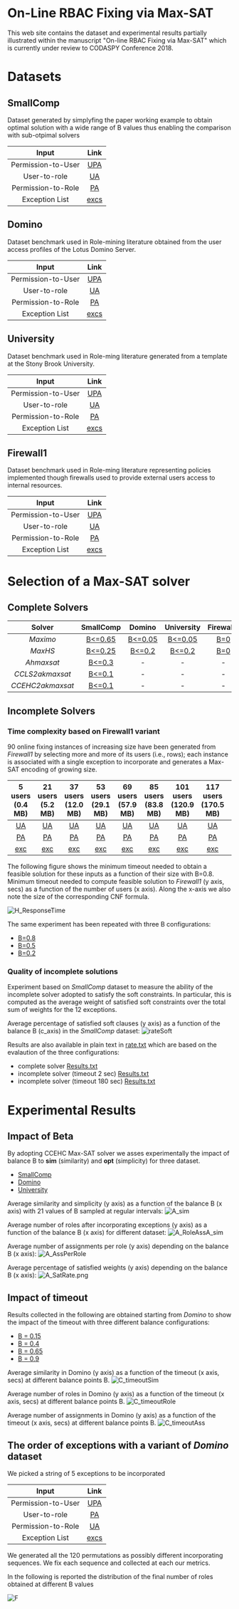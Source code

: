 # On-Line RBAC Fixing via Max-SAT

This web site contains the dataset and experimental results partially illustrated within the manuscript "On-line RBAC Fixing via Max-SAT" which is currently under review to CODASPY Conference 2018. 


# Datasets

## SmallComp

Dataset generated by simplyfing the paper working example to obtain optimal solution with a wide range of B values thus enabling the comparison with sub-otpimal solvers


|Input| Link|  	   
|:-:	           |:---:	|
|Permission-to-User | [UPA](dataset/SC/UPA.txt)|
|User-to-role      |[UA](dataset/SC/UA.txt)  |
|Permission-to-Role | [PA](dataset/SC/PA.txt) |
|Exception List           | [excs](dataset/SC/excs.txt)| 


## Domino

Dataset benchmark used in Role-mining literature obtained from the user access profiles of the Lotus Domino Server.


|Input| Link|  	   
|:-:	           |:---:	|
|Permission-to-User | [UPA](dataset/D/UPA.txt)|
|User-to-role      |[UA](dataset/D/UA.txt)  |
|Permission-to-Role | [PA](dataset/D/PA.txt) |
|Exception List           | [excs](dataset/D/excs.txt)| 


## University

Dataset benchmark used in Role-ming literature generated from a template at the Stony Brook University.


|Input| Link|  	   
|:-:	           |:---:	|
|Permission-to-User | [UPA](dataset/U/UPA.txt)|
|User-to-role      |[UA](dataset/U/UA.txt)  |
|Permission-to-Role | [PA](dataset/U/PA.txt) |
|Exception List           | [excs](dataset/U/excs.txt)| 


## Firewall1

Dataset benchmark used in Role-ming literature representing policies implemented though firewalls used to provide external users access to internal resources. 


|Input| Link|  	   
|:-:	           |:---:	|
|Permission-to-User | [UPA](dataset/F/UPA.txt)|
|User-to-role      |[UA](dataset/F/UA.txt)  |
|Permission-to-Role | [PA](dataset/F/PA.txt) |
|Exception List           | [excs](dataset/F/excs.txt)| 





# Selection of a Max-SAT solver

## Complete Solvers

|Solver  	       |SmallComp  |Domino   	 |University   	|Firewall1   	|   	
|:-:	           |:---:	|:---:	|:---:	|:---:	|	
|_Maximo_   	   |[B<=0.65](CompleteS/SC/Maximo/Results.txt)   	   |[B<=0.05](CompleteS/D/Maximo/Results.txt)    	  |[B<=0.05](CompleteS/U/Maximo/Results.txt)   	| [B=0](CompleteS/F/Maximo/Results.txt)   	|   	
|_MaxHS_   	     |[B<=0.25](CompleteS/SC/MaxHS/Results.txt)     	   |[B<=0.2](CompleteS/D/MaxHS/Results.txt)   	      |[B<=0.2](CompleteS/U/MaxHS/Results.txt)    	| [B=0](CompleteS/F/MaxHS/Results.txt)   	|   	
|_Ahmaxsat_   	 |[B<=0.3](CompleteS/SC/Ahmaxsat/Results.txt)   	 |- | -  	|  - 	|   	
|_CCLS2akmaxsat_ |[B<=0.1](CompleteS/SC/CCLS2akmaxsat/Results.txt) |- |  - 	|  - 	|   	
|_CCEHC2akmaxsat_|[B<=0.1](CompleteS/SC/CCEHC2akmaxsat/Results.txt)|- | -  	| -  	|   	








## Incomplete Solvers

### Time complexity based on Firewall1 variant

90 online fixing instances of increasing size have been generated from _Firewall1_ by selecting more and more of its users (i.e., rows); each instance is associated with a single exception to incorporate and generates a Max-SAT encoding of growing size. 

|5 users (0.4 MB)|21 users (5.2 MB)|37 users (12.0 MB)|53 users (29.1 MB)|69 users (57.9 MB)|85 users (83.8 MB)|101 users (120.9 MB)|117 users (170.5 MB)|133 users (232.9 MB)|149 users (315.1 MB)|165 users (352.9 MB)|181 users (398.2 MB)|197 users (541.5 MB)|
|:---:|:---:|:---:|:---:|:---:|:---:|:---:|:---:|:---:|:---:|:---:|:---:|:---:|	
|[UA](dataset/complexity/89/UA.txt)|[UA](dataset/complexity/85/UA.txt)|[UA](dataset/complexity/81/UA.txt)|[UA](dataset/complexity/77/UA.txt)|[UA](dataset/complexity/73/UA.txt)|[UA](dataset/complexity/69/UA.txt)|[UA](dataset/complexity/65/UA.txt)|[UA](dataset/complexity/61/UA.txt)|[UA](dataset/complexity/57/UA.txt)|[UA](dataset/complexity/53/UA.txt)|[UA](dataset/complexity/49/UA.txt)|[UA](dataset/complexity/45/UA.txt)|[UA](dataset/complexity/41/UA.txt)|
|[PA](dataset/complexity/89/PA.txt)|[PA](dataset/complexity/85/PA.txt)|[PA](dataset/complexity/81/PA.txt)|[PA](dataset/complexity/77/PA.txt)|[PA](dataset/complexity/73/PA.txt)|[PA](dataset/complexity/69/PA.txt)|[PA](dataset/complexity/65/PA.txt)|[PA](dataset/complexity/61/PA.txt)|[PA](dataset/complexity/57/PA.txt)|[PA](dataset/complexity/53/PA.txt)|[PA](dataset/complexity/49/PA.txt)|[PA](dataset/complexity/45/PA.txt)|[PA](dataset/complexity/41/PA.txt)|
|[exc](dataset/complexity/89/excs.txt)|[exc](dataset/complexity/85/excs.txt)|[exc](dataset/complexity/81/excs.txt)|[exc](dataset/complexity/77/excs.txt)|[exc](dataset/complexity/73/excs.txt)|[exc](dataset/complexity/69/excs.txt)|[exc](dataset/complexity/65/excs.txt)|[exc](dataset/complexity/61/excs.txt)|[exc](dataset/complexity/57/excs.txt)|[exc](dataset/complexity/53/excs.txt)|[exc](dataset/complexity/49/excs.txt)|[exc](dataset/complexity/45/excs.txt)|[exc](dataset/complexity/41/excs.txt)|


The following figure shows the minimum timeout needed to obtain a feasible solution for these inputs as a function of their size with B=0.8. Minimum timeout needed to compute feasible solution to _Firewall1_ (y axis, secs) as a function of the number of users (x axis). Along the x-axis we also note the size of the corresponding CNF formula. 

![H_ResponseTime](img/H_responseTime.png)

The same experiment has been repeated with three B configurations:

- [B=0.8](dataset/complexity/Results.txt)
- [B=0.5](timeComplexity/13points_0.5.txt)
- [B=0.2](timeComplexity/13points_0.2.txt)




### Quality of incomplete solutions

Experiment based on _SmallComp_ dataset to measure the ability of the incomplete solver adopted to satisfy the soft constraints. In particular, this is computed as the average weight of satisfied soft constraints over the total sum of weights for the 12 exceptions. 

Average percentage of satisfied soft clauses (y axis) as a function of the balance B (c_axis) in the _SmallComp_ dataset:
![rateSoft](img/rateSoft.png)


Results are also available in plain text in [rate.txt](dataset/Incomplete/rate.txt) which are based on the evalaution of the three configurations:
- complete solver [Results.txt](dataset/Incomplete/complete/Results.txt)
- incomplete solver (timeout 2 sec) [Results.txt](dataset/Incomplete/2/Results.txt)
- incomplete solver (timeout 180 sec) [Results.txt](dataset/Incomplete/180/Results.txt)


# Experimental Results 

## Impact of Beta

By adopting CCEHC Max-SAT solver we asses experimentally the impact of balance B to **sim** (similarity) and **opt** (simplicity) for three dataset.

- [SmallComp](preferencesImpact/optsim/SmallCompSimplicity180.dat) 
- [Domino](preferencesImpact/optsim/DominoSimplicity180.dat)
- [University](preferencesImpact/optsim/UniversitySimplicity360.dat)

Average similarity and simplicity (y axis) as a function of the balance B (x axis) with 21 values of B sampled at regular intervals:
![A_sim](preferencesImpact/optsim/A_Sim.png)

Average number of roles after incorporating exceptions (y axis) as a function of the balance B (x axis) for different dataset:
![A_RoleAssA_sim](preferencesImpact/optsim/A_RoleAss.png)

Average number of assignments per role (y axis) depending on the balance B (x axis):
![A_AssPerRole](preferencesImpact/AssPerRole_SatRate/A_AssPerRole.png)

Average percentage of satisfied weights (y axis) depending on the balance B (x axis):
![A_SatRate.png](preferencesImpact/AssPerRole_SatRate/A_SatRate.png)




## Impact of timeout

Results collected in the following are obtained starting from _Domino_ to show the impact of the timeout with three different balance configurations:

- [B = 0.15](timeImpact/Semplicity_w0.15_paper.dat) 
- [B = 0.4](timeImpact/Semplicity_w0.4_paper.dat) 
- [B = 0.65](timeImpact/Semplicity_w0.65_paper.dat) 
- [B = 0.9](timeImpact/Semplicity_w0.9_paper.dat) 


Average similarity in Domino (y axis) as a function of the timeout (x axis, secs) at different balance points B.
![C_timeoutSim](timeImpact/C_timeoutSim.png)

Average number of roles in Domino (y axis) as a function of the timeout (x axis, secs) at different balance points B.
![C_timeoutRole](timeImpact/C_timeoutRole.png) 

Average number of assignments in Domino (y axis) as a function of the timeout (x axis, secs) at different balance points B.
![C_timeoutAss](timeImpact/C_timeoutAss.png)







## The order of exceptions with a variant of _Domino_ dataset

We picked a string of 5 exceptions to be incorporated

|Input| Link|  	   
|:-:	           |:---:	|
|Permission-to-User | [UPA](dataset/permutations/UPA.txt)|
|User-to-role      |[PA](dataset/permutations/UA.txt)  |
|Permission-to-Role | [UA](dataset/permutations/PA.txt) |
|Exception List           | [excs](dataset/permutations/excs.txt)| 

We generated all the  120 permutations as possibly different incorporating sequences. We fix each sequence and collected at each our metrics. 

In the following is reported the distribution of the final number of roles obtained at different B values

![F](permutations/F.png)
